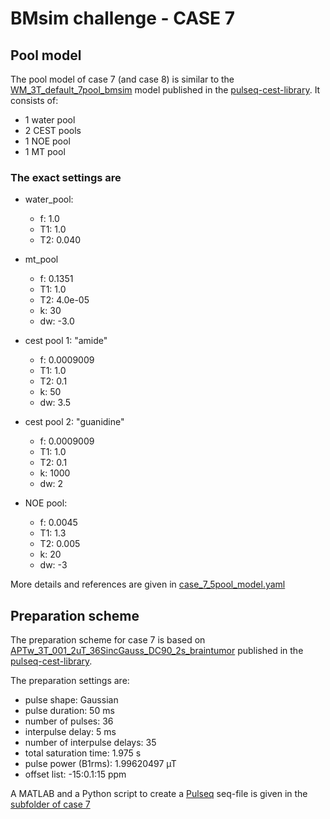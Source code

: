 # BMsim challenge - CASE 7

## Pool model

The pool model of case 7 (and case 8) is similar to the [WM_3T_default_7pool_bmsim](https://github.com/kherz/pulseq-cest-library/blob/6ffca73282badd2828b86ace383969e9b4276e80/sim-library/WM_3T_default_7pool_bmsim.yaml) model published in the [pulseq-cest-library](https://github.com/kherz/pulseq-cest-library). It consists of:

- 1 water pool
- 2 CEST pools
- 1 NOE pool
- 1 MT pool

### The exact settings are

- water_pool:
  - f: 1.0
  - T1: 1.0
  - T2: 0.040

- mt_pool
  - f:  0.1351
  - T1: 1.0
  - T2: 4.0e-05
  - k:  30
  - dw: -3.0

- cest pool 1: "amide"
  - f: 0.0009009
  - T1: 1.0
  - T2: 0.1
  - k: 50
  - dw: 3.5

- cest pool 2: "guanidine"
  - f: 0.0009009
  - T1: 1.0
  - T2: 0.1
  - k: 1000
  - dw: 2

- NOE pool:
  - f: 0.0045
  - T1: 1.3
  - T2: 0.005
  - k: 20
  - dw: -3

More details and references are given in [case_7_5pool_model.yaml](/case_7/case_7_5pool_model.yaml)

## Preparation scheme

The preparation scheme for case 7 is based on [APTw_3T_001_2uT_36SincGauss_DC90_2s_braintumor](https://github.com/kherz/pulseq-cest-library/tree/master/seq-library/APTw_3T_001_2uT_36SincGauss_DC90_2s_braintumor) published in the [pulseq-cest-library](https://github.com/kherz/pulseq-cest-library).

The preparation settings are:

- pulse shape: Gaussian
- pulse duration: 50 ms
- number of pulses: 36
- interpulse delay: 5 ms
- number of interpulse delays: 35
- total saturation time: 1.975 s
- pulse power (B1rms): 1.99620497 µT
- offset list: -15:0.1:15 ppm

A MATLAB and a Python script to create a [Pulseq](https://github.com/pulseq/pulseq) seq-file is given in the [subfolder of case 7](/case_7)
  